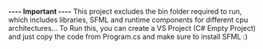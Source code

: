 **---- Important ----**
This project excludes the bin folder required to run, which includes libraries, SFML and runtime components for different cpu architectures...
To Run this, you can create a VS Project (C# Empty Project) and just copy the code from Program.cs and make sure to install SFML :)
